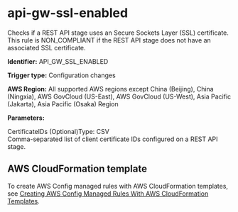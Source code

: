 # api\-gw\-ssl\-enabled<a name="api-gw-ssl-enabled"></a>

Checks if a REST API stage uses an Secure Sockets Layer \(SSL\) certificate\. This rule is NON\_COMPLIANT if the REST API stage does not have an associated SSL certificate\. 

**Identifier:** API\_GW\_SSL\_ENABLED

**Trigger type:** Configuration changes

**AWS Region:** All supported AWS regions except China \(Beijing\), China \(Ningxia\), AWS GovCloud \(US\-East\), AWS GovCloud \(US\-West\), Asia Pacific \(Jakarta\), Asia Pacific \(Osaka\) Region

**Parameters:**

CertificateIDs \(Optional\)Type: CSV  
Comma\-separated list of client certificate IDs configured on a REST API stage\.

## AWS CloudFormation template<a name="w79aac11c32c17b9c23c15"></a>

To create AWS Config managed rules with AWS CloudFormation templates, see [Creating AWS Config Managed Rules With AWS CloudFormation Templates](aws-config-managed-rules-cloudformation-templates.md)\.